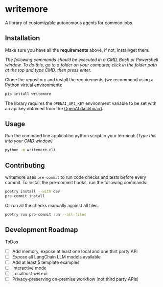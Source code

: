 # writemore

A library of customizable autonomous agents for common jobs.

## Installation

Make sure you have all the **requirements** above, if not, install/get them.

*The following commands should be executed in a CMD, Bash or Powershell window. To do this, go to a folder on your computer, click in the folder path at the top and type CMD, then press enter.*

Clone the repository and install the requirements (we recommend using a Python virtual environment):

```bash
pip install writemore
```

The library requires the `OPENAI_API_KEY` environment variable to be set with an api key obtained from
the [OpenAI dashboard](https://platform.openai.com/account/api-keys).


## Usage

Run the command line application python script in your terminal:
*(Type this into your CMD window)*

```bash
python -m writemore.cli
```

## Contributing

writemore uses `pre-commit` to run code checks and tests before every commit. To install the pre-commit hooks, run the following commands:

```bash
poetry install --with dev
pre-commit install
```

Or run all the checks manually against all files:

```bash
poetry run pre-commit run --all-files
```

## Development Roadmap

ToDos

- [ ] Add memory, expose at least one local and one thirt party API
- [ ] Expose all LangChain LLM models available
- [ ] Add at least 5 template examples
- [ ] Interactive mode
- [ ] Localhost web-ui
- [ ] Privacy-preserving on-premise workflow (not third party APIs)
